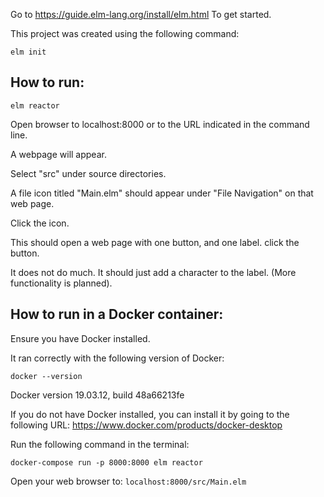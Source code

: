 

Go to https://guide.elm-lang.org/install/elm.html
To get started.


This project was created using the following command:

`elm init`


## How to run:

`elm reactor`

Open browser to localhost:8000 or to the URL indicated in the command line.

A webpage will appear.

Select "src" under source directories.

A file icon titled "Main.elm" should appear under "File Navigation" on that web page.

Click the icon.

This should open a web page with one button, and one label.
click the button.

It does not do much. It should just add a character to the label.
(More functionality is planned).

## How to run in a Docker container:
Ensure you have Docker installed.

It ran correctly with the following version of Docker: 

`docker --version`

Docker version 19.03.12, build 48a66213fe

If you do not have Docker installed, you can install it by going to
the following URL:
https://www.docker.com/products/docker-desktop

Run the following command in the terminal:

`docker-compose run -p 8000:8000 elm reactor`

Open your web browser to:
  `localhost:8000/src/Main.elm`

